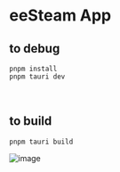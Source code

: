 # eeSteam App

## to debug
```
pnpm install    
pnpm tauri dev
```

<br />

## to build
```
pnpm tauri build
```

![image](https://github.com/tobony/eesteam-tauri-app/assets/55545136/0fe3184a-ccc8-4578-90e5-ae15964290e6)
